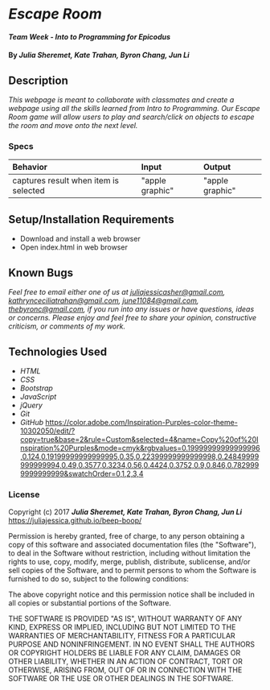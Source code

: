 # _Escape Room_

#### _Team Week - Into to Programming for Epicodus_

#### By _**Julia Sheremet, Kate Trahan, Byron Chang, Jun Li**_

## Description

_This webpage is meant to collaborate with classmates and create a webpage using all the skills learned from Intro to Programming. Our Escape Room game will allow users to play and search/click on objects to escape the room and move onto the next level._

### Specs
| Behavior | Input | Output |
| :-------------     | :------------- | :------------- |
| captures result when item is selected | "apple graphic" | "apple graphic"


## Setup/Installation Requirements

* Download and install a web browser
* Open index.html in web browser

## Known Bugs

_Feel free to email either one of us at [juliajessicasher@gmail.com](mailto:juliajessicasher@gmail.com), [kathrynceciliatrahan@gmail.com](mailto:kathrynceciliatrahan@gmail.com), [june11084@gmail.com](mailto:june11084@gmail.com),
[thebyronc@gmail.com](mailto:thebyronc@gmail.com),
if you run into any issues or have questions, ideas or concerns. Please enjoy and feel free to share your opinion, constructive criticism, or comments of my work._

## Technologies Used

* _HTML_
* _CSS_
* _Bootstrap_
* _JavaScript_
* _jQuery_
* _Git_
* _GitHub_
https://color.adobe.com/Inspiration-Purples-color-theme-10302050/edit/?copy=true&base=2&rule=Custom&selected=4&name=Copy%20of%20Inspiration%20Purples&mode=cmyk&rgbvalues=0.19999999999999996,0.124,0.19199999999999995,0.35,0.22399999999999998,0.24849999999999994,0.49,0.3577,0.3234,0.56,0.4424,0.3752,0.9,0.846,0.7829999999999999&swatchOrder=0,1,2,3,4

### License

Copyright (c) 2017 ****_Julia Sheremet, Kate Trahan, Byron Chang, Jun Li_****
https://juliajessica.github.io/beep-boop/

Permission is hereby granted, free of charge, to any person obtaining a copy of this software and associated documentation files (the "Software"), to deal in the Software without restriction, including without limitation the rights to use, copy, modify, merge, publish, distribute, sublicense, and/or sell copies of the Software, and to permit persons to whom the Software is furnished to do so, subject to the following conditions:

The above copyright notice and this permission notice shall be included in all copies or substantial portions of the Software.

THE SOFTWARE IS PROVIDED "AS IS", WITHOUT WARRANTY OF ANY KIND, EXPRESS OR IMPLIED, INCLUDING BUT NOT LIMITED TO THE WARRANTIES OF MERCHANTABILITY, FITNESS FOR A PARTICULAR PURPOSE AND NONINFRINGEMENT. IN NO EVENT SHALL THE AUTHORS OR COPYRIGHT HOLDERS BE LIABLE FOR ANY CLAIM, DAMAGES OR OTHER LIABILITY, WHETHER IN AN ACTION OF CONTRACT, TORT OR OTHERWISE, ARISING FROM, OUT OF OR IN CONNECTION WITH THE SOFTWARE OR THE USE OR OTHER DEALINGS IN THE SOFTWARE.
